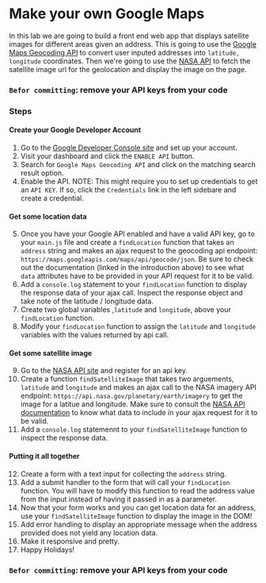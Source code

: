 # Make your own Google Maps
In this lab we are going to build a front end web app that displays satellite images for different areas given an address. This is going to use the [Google Maps Geocoding API](https://developers.google.com/maps/documentation/geocoding/start) to convert user inputed addresses into `latitude, longitude` coordinates. Then we're going to use the [NASA API](https://api.nasa.gov/api.html) to fetch the satellite image url for the geolocation and display the image on the page.

### `Befor committing`: remove your API keys from your code

### Steps
#### Create your Google Developer Account

1. Go to the [Google Developer Console site](https://console.developers.google.com) and set up your account.
2. Visit your dashboard and click the `ENABLE API` button.
3. Search for `Google Maps Geocoding API` and click on the matching search result option.
4. Enable the API. NOTE: This might require you to set up credentials to get an `API KEY`. If so, click the `Credentials` link in the left sidebare and create a credential.

#### Get some location data

5. Once you have your Google API enabled and have a valid API key, go to your `main.js` file and create a `findLocation` function that takes an `address` string and makes an ajax request to the geocoding api endpoint: `https://maps.googleapis.com/maps/api/geocode/json`. Be sure to check out the documentation (linked in the introduction above) to see what `data` attributes have to be provided in your API request for it to be valid.
6. Add a `console.log` statement to your `findLocation` function to display the response data of your ajax call. Inspect the response object and take note of the latitude / longitude data.
7. Create two global variables ,`latitude` and `longitude`, above your `findLocation` function.
8. Modify your `findLocation` function to assign the `latitude` and `longitude` variables with the values returned by api call.

#### Get some satellite image

9. Go to the [NASA API site](https://api.nasa.gov/index.html#apply-for-an-api-key) and register for an api key.
10. Create a function `findSatelliteImage` that takes two arguements, `latitude` and `longitude` and makes an ajax call to the NASA imagery API endpoint: `https://api.nasa.gov/planetary/earth/imagery` to get the image for a latitue and longitude. Make sure to consult the [NASA API documentation](https://api.nasa.gov/api.html#imagery) to know what data to include in your ajax request for it to be valid.
11. Add a `console.log` statemennt to your `findSatelliteImage` function to inspect the response data.

#### Putting it all together

12. Create a form with a text input for collecting the `address` string.
13. Add a submit handler to the form that will call your `findLocation` function. You will have to modify this function to read the address value from the input instead of having it passed in as a parameter.
14. Now that your form works and you can get location data for an address, use your `findSatelliteImage` function to display the image in the DOM!
15. Add error handling to display an appropriate message when the address provided does not yield any location data.
16. Make it responsive and pretty.
17. Happy Holidays!

### `Befor committing`: remove your API keys from your code
